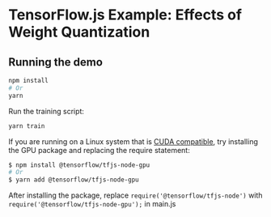 # TensorFlow.js Example: Effects of Weight Quantization

## Running the demo

```sh
npm install
# Or
yarn
```

Run the training script:
```sh
yarn train
```

If you are running on a Linux system that is [CUDA compatible](https://www.tensorflow.org/install/install_linux), try installing the GPU
package and replacing the require statement:

```sh
$ npm install @tensorflow/tfjs-node-gpu
# Or
$ yarn add @tensorflow/tfjs-node-gpu
```

After installing the package, replace `require('@tensorflow/tfjs-node')` with `require('@tensorflow/tfjs-node-gpu');` in main.js
